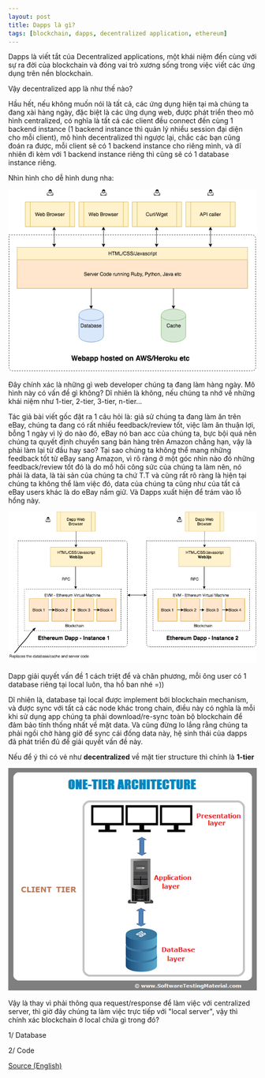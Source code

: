 ```yaml
---
layout: post
title: Dapps là gì?
tags: [blockchain, dapps, decentralized application, ethereum]
---
```


Dapps là viết tắt của Decentralized applications, một khái niệm đến cùng với sự ra đời của blockchain và đóng vai trò xương sống trong việc viết các ứng dụng trên nền blockchain.  

Vậy decentralized app là như thế nào?  

Hầu hết, nếu không muốn nói là tất cả, các ứng dụng hiện tại mà chúng ta đang xài hàng ngày, đặc biệt là các ứng dụng web, được phát triển theo mô hình centralized, có nghĩa là tất cả các client đều connect đến cùng 1 backend instance (1 backend instance thì quản lý nhiều session đại diện cho mỗi client), mô hình decentralized thì ngược lại, chắc các bạn cũng đoán ra được, mỗi client sẽ có 1 backend instance cho riêng mình, và dĩ nhiên đi kèm với 1 backend instance riêng thì cũng sẽ có 1 database instance riêng.  

Nhìn hình cho dễ hình dung nha:  

![Centralized Model](/img/clientservermodel.png)  

Đây chính xác là những gì web developer chúng ta đang làm hàng ngày. Mô hình này có vấn đề gì không? Dĩ nhiên là không, nếu chúng ta nhớ về những khái niệm như 1-tier, 2-tier, 3-tier, n-tier...  

Tác giả bài viết gốc đặt ra 1 câu hỏi là: giả sử chúng ta đang làm ăn trên eBay, chúng ta đang có rất nhiều feedback/review tốt, việc làm ăn thuận lợi, bỗng 1 ngày vì lý do nào đó, eBay nó ban acc của chúng ta, bực bội quá nên chúng ta quyết định chuyển sang bán hàng trên Amazon chẳng hạn, vậy là phải làm lại từ đầu hay sao? Tại sao chúng ta không thể mang những feedback tốt từ eBay sang Amazon, vì rõ ràng ở một góc nhìn nào đó những feedback/review tốt đó là do mồ hôi công sức của chúng ta làm nên, nó phải là data, là tài sản của chúng ta chứ T.T và cũng rất rõ ràng là hiện tại chúng ta không thể làm việc đó, data của chúng ta cũng như của tất cả eBay users khác là do eBay nắm giữ. Và Dapps xuất hiện để trám vào lỗ hổng này.

![Decentralized Model](/img/dapps.png)  

Dapp giải quyết vấn đề 1 cách triệt để và chân phương, mỗi ông user có 1 database riêng tại local luôn, tha hồ ban nhé =))  

Dĩ nhiên là, database tại local được implement bởi blockchain mechanism, và được sync với tất cả các node khác trong chain, điều này có nghĩa là mỗi khi sử dụng app chúng ta phải download/re-sync toàn bộ blockchain để đảm bảo tính thống nhất về mặt data. Và cũng đừng lo lắng rằng chúng ta phải ngồi chờ hàng giờ để sync cái đống data này, hệ sinh thái của dapps đã phát triển đủ để giải quyết vấn đề này.  

Nếu để ý thì có vẻ như __decentralized__ về mặt tier structure thì chính là __1-tier__  

![1-tier](/img/1-tier.png)

Vậy là thay vì phải thông qua request/response để làm việc với centralized server, thì giờ đây chúng ta làm việc trực tiếp với "local server", vậy thì chính xác blockchain ở local chứa gì trong đó?

1/ Database

2/ Code


[Source (English)](https://medium.com/@mvmurthy/ethereum-for-web-developers-890be23d1d0c)